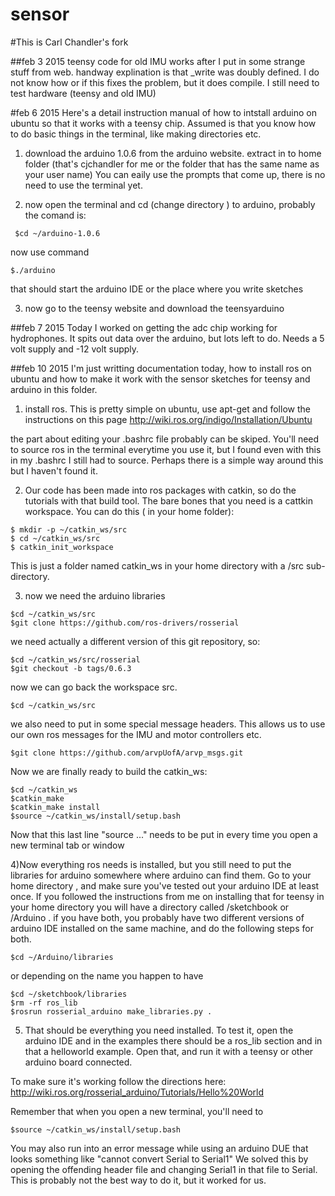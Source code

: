 # sensor

#This is Carl Chandler's fork

##feb 3 2015 
teensy code for old IMU works after I put in some strange stuff from web. handway explination is that _write was doubly defined. I do not know how or if this fixes the problem, but it does compile. I still need to test hardware (teensy and old IMU) 

#feb 6 2015 
Here's a detail instruction manual of how to intstall arduino on ubuntu so that it works with a teensy chip. Assumed is that you know how to do basic things in the terminal, like making directories etc. 

1) download the arduino 1.0.6 from the arduino website. extract in to home folder (that's cjchandler for me or the folder that has the same name as your user name) You can eaily use the prompts that come up, there is no need to use the terminal yet. 

2) now open the terminal and cd (change directory ) to arduino, probably the comand is:
<pre><code> $cd ~/arduino-1.0.6 
</code></pre>

now use command 
<pre><code>$./arduino</code></pre> 
that should start the arduino IDE or the place where you write sketches

3) now go to the teensy website and download the teensyarduino

##feb 7 2015 
Today I worked on getting the adc chip working for hydrophones. It spits out 
data over the arduino, but lots left to do. Needs a 5 volt supply and -12 volt 
supply. 


##feb 10 2015
I'm just writting documentation today, how to install ros on ubuntu and how to 
make it work with the sensor sketches for teensy and arduino in this folder.  

1) install ros. This is pretty simple on ubuntu, use apt-get and follow the 
instructions on this page  http://wiki.ros.org/indigo/Installation/Ubuntu

the part about editing your .bashrc file probably can be skiped. You'll need to
source ros in the terminal everytime you use it, but I found even with this
in my .bashrc I still had to source. Perhaps there is a simple way around this
but I haven't found it. 

2) Our code has been made into ros packages with catkin, so do the tutorials with that build tool. The bare bones that you need is a cattkin workspace. You can do this ( in your home folder):
<pre><code>$ mkdir -p ~/catkin_ws/src
$ cd ~/catkin_ws/src
$ catkin_init_workspace
</code></pre>

This is just a folder named catkin_ws in your home directory  with a /src 
sub-directory. 

3) now we need the arduino libraries
<pre><code>$cd ~/catkin_ws/src
$git clone https://github.com/ros-drivers/rosserial
</code></pre>
we need actually a different version of this git repository, so: 
<pre><code>$cd ~/catkin_ws/src/rosserial
$git checkout -b tags/0.6.3
</code></pre>
now we can go back the workspace src.  
<pre><code>$cd ~/catkin_ws/src 
</code></pre>
we also need to put in some special message headers. This allows us to use 
our own ros messages for the IMU and motor controllers etc. 
<pre><code>$git clone https://github.com/arvpUofA/arvp_msgs.git
</code></pre>

Now we are finally ready to build the catkin_ws:
<pre><code>$cd ~/catkin_ws
$catkin_make
$catkin_make install
$source ~/catkin_ws/install/setup.bash
</code></pre>

Now that this last line "source ..." needs to be put in every time you open 
a new terminal tab or window 

4)Now everything ros needs is installed, but you still need to put the libraries for arduino somewhere where arduino can find them. Go to your home directory , and
make sure you've tested out your arduino IDE at least once. If you followed the 
instructions from me on installing that for teensy in your home directory 
you will have a directory called /sketchbook or /Arduino . 
if you have both, you probably have two different versions of arduino IDE installed on the same machine, and do the following steps for both.

<pre><code>$cd ~/Arduino/libraries
</code></pre> 
or depending on the name you happen to have 
<pre><code>$cd ~/sketchbook/libraries
$rm -rf ros_lib
$rosrun rosserial_arduino make_libraries.py .
</code></pre>

5) That should be everything you need installed. To test it, open the arduino IDE and in the examples there should be a ros_lib section and in that a helloworld example. Open that, and run it with a teensy or other arduino board connected. 

To make sure it's working follow the directions here: http://wiki.ros.org/rosserial_arduino/Tutorials/Hello%20World

Remember that when you open a new terminal, you'll need to 
<pre><code>$source ~/catkin_ws/install/setup.bash
</code></pre>

You may also run into an error message while using an arduino DUE that looks something like "cannot convert Serial to Serial1" 
We solved this by opening the offending header file and changing Serial1 in that file to Serial. This is probably not the best way to do it, but it worked for us. 